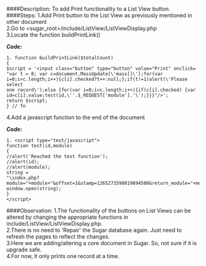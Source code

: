 ####Description:
To add Print functionality to a List View button.
####Steps:
1.Add Print button to the List View as previously mentioned in other document<br />
2.Go to <sugar_root>/include/ListView/ListViewDisplay.php<br />
3.Locate the function buildPrintLink()<br />

**_Code:_**

```
1. function buildPrintLink($totalCount)
{
$script = '<input class="button" type="button" value="Print" onclick=
"var t = 0; var c=document.MassUpdate[\'mass[]\'];for(var
i=0;i<c.length;i++){c[i].checked?t++:null;};if(t!=1)alert(\'Please select
one record\');else {for(var i=0;i<c.length;i++){if(c[i].checked) {var
id=c[i].value;test(id,\''.$_REQUEST['module'].'\');}}}"/>';
return $script;
} // fn

```

4.Add a javascript function to the end of the document

**_Code:_**

```
1. <script type="text/javascript">
function test(id,module)
{
//alert('Reached the test function');
//alert(id);
//alert(module);
string =
"\index.php?module="+module+"&offset=1&stamp=1265273590019894500&return_module="+module+"&action=DetailView&record="+id+"&print=true\,\'printwin\',\'menubar=1,status=0,resizable=1,scrollbars=1,toolbar=0,location=1\'";
window.open(string);
}
</script>

```
####Observation:
1.The functionality of the buttons on List Views can be altered by changing the
appropriate functions in include/ListView/ListViewDisplay.php.<br />
2.There is no need to 'Repair' the Sugar database again. Just need to refresh the
pages to reflect the changes.<br />
3.Here we are adding/altering a core document in Sugar. So, not sure if it is upgrade
safe.<br />
4.For now, it only prints one record at a time.




